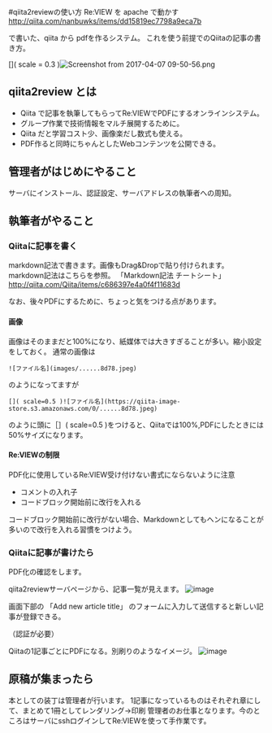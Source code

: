 #qiita2reviewの使い方
Re:VIEW を apache で動かす
http://qiita.com/nanbuwks/items/dd15819ec7798a9eca7b

で書いた、qiita から pdfを作るシステム。
これを使う前提でのQiitaの記事の書き方。

[]( scale = 0.3 )![Screenshot from 2017-04-07 09-50-56.png](https://qiita-image-store.s3.amazonaws.com/0/139524/80cbc196-d4ef-b880-733c-54d0a8aa45bb.png)

## qiita2review とは

- Qiita で記事を執筆してもらってRe:VIEWでPDFにするオンラインシステム。
- グループ作業で技術情報をマルチ展開するために。
- Qiita だと学習コスト少、画像楽だし数式も使える。
- PDF作ると同時にちゃんとしたWebコンテンツを公開できる。

## 管理者がはじめにやること

サーバにインストール、認証設定、サーバアドレスの執筆者への周知。

## 執筆者がやること

### Qiitaに記事を書く

markdown記法で書きます。画像もDrag&Dropで貼り付けられます。
markdown記法はこちらを参照。
「Markdown記法 チートシート」
http://qiita.com/Qiita/items/c686397e4a0f4f11683d

なお、後々PDFにするために、ちょっと気をつける点があります。

#### 画像
画像はそのままだと100%になり、紙媒体では大きすぎることが多い。縮小設定をしておく。
通常の画像は

```
![ファイル名](images/......8d78.jpeg)
```

のようになってますが

```
[]( scale=0.5 )![ファイル名](https://qiita-image-store.s3.amazonaws.com/0/......8d78.jpeg)

```
のように頭に［］( scale=0.5 )をつけると、Qiitaでは100%,PDFにしたときには50%サイズになります。


#### Re:VIEWの制限

PDF化に使用しているRe:VIEW受け付けない書式にならないように注意
- コメントの入れ子
- コードブロック開始前に改行を入れる

コードブロック開始前に改行がない場合、Markdownとしてもヘンになることが多いので改行を入れる習慣をつけよう。


### Qiitaに記事が書けたら

PDF化の確認をします。

qiita2reviewサーバページから、記事一覧が見えます。
[]( scale=0.3 )![image](https://qiita-image-store.s3.amazonaws.com/0/139524/3ddd2c9c-f8fb-ac8b-1343-7f448089f045.png)

画面下部の
「Add new article title」
のフォームに入力して送信すると新しい記事が登録できる。

（認証が必要）

Qiitaの1記事ごとにPDFになる。別刷りのようなイメージ。
[]( scale=0.3 )![image](https://qiita-image-store.s3.amazonaws.com/0/139524/8e21c0ad-c493-d476-ecee-d509e614a4d1.png)

## 原稿が集まったら


本としての装丁は管理者が行います。
1記事になっているものはそれぞれ章にして、まとめて1冊としてレンダリング→印刷
管理者のお仕事となります。今のところはサーバにsshログインしてRe:VIEWを使って手作業です。

